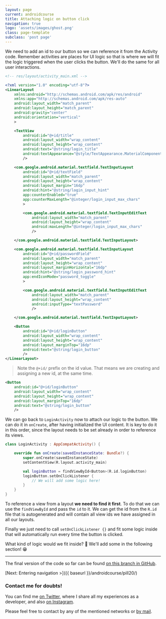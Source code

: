 ```yaml
---
layout: page
current: androidcourse
title: Attaching logic on button click
navigation: true
logo: 'assets/images/ghost.png'
class: page-template
subclass: 'post page'
---
```


We need to add an id to our button so we can reference it from the Activity code. Remember activities are places for UI logic so that is where we will fit the logic triggered when the user clicks the button. We'll do the same for all user interactions.

```xml
<!-- res/layout/activity_main.xml -->

<?xml version="1.0" encoding="utf-8"?>
<LinearLayout
    xmlns:android="http://schemas.android.com/apk/res/android"
    xmlns:app="http://schemas.android.com/apk/res-auto"
    android:layout_width="match_parent"
    android:layout_height="match_parent"
    android:gravity="center"
    android:orientation="vertical"
    >

    <TextView
        android:id="@+id/title"
        android:layout_width="wrap_content"
        android:layout_height="wrap_content"
        android:text="@string/login_title"
        android:textAppearance="@style/TextAppearance.MaterialComponents.Headline6"
        />

    <com.google.android.material.textfield.TextInputLayout
        android:id="@+id/textField"
        android:layout_width="match_parent"
        android:layout_height="wrap_content"
        android:layout_margin="16dp"
        android:hint="@string/login_input_hint"
        app:counterEnabled="true"
        app:counterMaxLength="@integer/login_input_max_chars"
        >

        <com.google.android.material.textfield.TextInputEditText
            android:layout_width="match_parent"
            android:layout_height="wrap_content"
            android:maxLength="@integer/login_input_max_chars"
            />

    </com.google.android.material.textfield.TextInputLayout>

    <com.google.android.material.textfield.TextInputLayout
        android:id="@+id/passwordField"
        android:layout_width="match_parent"
        android:layout_height="wrap_content"
        android:layout_marginHorizontal="16dp"
        android:hint="@string/login_password_hint"
        app:endIconMode="password_toggle"
        >

        <com.google.android.material.textfield.TextInputEditText
            android:layout_width="match_parent"
            android:layout_height="wrap_content"
            android:inputType="textPassword"
            />

    </com.google.android.material.textfield.TextInputLayout>

    <Button
        android:id="@+id/loginButton"
        android:layout_width="wrap_content"
        android:layout_height="wrap_content"
        android:layout_marginTop="16dp"
        android:text="@string/login_button"
        />
</LinearLayout>
```

> Note the `@+id/` prefix on the id value. That means we are creating and assigning a new id, at the same time.

```xml
<Button
    android:id="@+id/loginButton"
    android:layout_width="wrap_content"
    android:layout_height="wrap_content"
    android:layout_marginTop="16dp"
    android:text="@string/login_button"
    />
```

We can go back to `LoginActivity` now to attach our logic to the button. We can do it in `onCreate`, after having initialized the UI content. It is key to do it in this order, since the layout needs to be set already in order to reference its views.

```kotlin
class LoginActivity : AppCompatActivity() {

    override fun onCreate(savedInstanceState: Bundle?) {
        super.onCreate(savedInstanceState)
        setContentView(R.layout.activity_main)

        val loginButton = findViewById<Button>(R.id.loginButton)
        loginButton.setOnClickListener {
            // We will add some logic here!
        }
    }
}
```

To reference a view from a layout **we need to find it first**. To do that we can use the `findViewById` and pass the `id` to it. We can get the id from the `R.id` file that is autogenerated and will contain all view ids we have assigned in all our layouts.

Finally we just need to call `setOnClickListener {}` and fit some logic inside that will automatically run every time the button is clicked.

What kind of logic would we fit inside? 🤔 We'll add some in the following section! 😁

---

The final version of the code so far can be found [on this branch in GitHub](https://github.com/JorgeCastilloPrz/ultimateandroidcourse/tree/pill19).

[Next: Entering navigation >]({{ baseurl }}/androidcourse/pill20/)

### Contact me for doubts!

You can find me [on Twitter](https://www.twitter.com/JorgeCastilloPR), where I share all my experiences as a developer, and also [on Instagram](https://www.instagram.com/jorgecastillopr).


Please feel free to contact by any of the mentioned networks or [by mail](mailto:jorge.castillo.prz@gmail.com).
